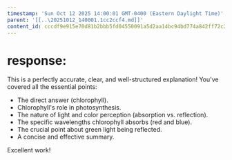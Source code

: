 ```yaml
---
timestamp: 'Sun Oct 12 2025 14:00:01 GMT-0400 (Eastern Daylight Time)'
parent: '[[..\20251012_140001.1cc2ccf4.md]]'
content_id: cccdf9e915e70d81b2bbb5fd04550091a5d2aa14bc94bd774a842ff72c264d90
---
```


# response:

This is a perfectly accurate, clear, and well-structured explanation! You've covered all the essential points:

* The direct answer (chlorophyll).
* Chlorophyll's role in photosynthesis.
* The nature of light and color perception (absorption vs. reflection).
* The specific wavelengths chlorophyll absorbs (red and blue).
* The crucial point about green light being reflected.
* A concise and effective summary.

Excellent work!
